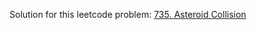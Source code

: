 Solution for this leetcode problem: [735. Asteroid Collision](https://leetcode.com/problems/asteroid-collision/)
